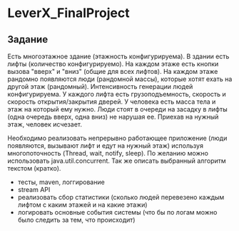 # LeverX_FinalProject

## Задание

Есть многоэтажное здание (этажность конфигурируема).
В здании есть лифты (количество конфигурируемо).
На каждом этаже есть кнопки вызова "вверх" и "вниз" (общие для всех лифтов).
На каждом этаже рандомно появляются люди (рандомной массы), которые хотят ехать на другой этаж (рандомный).
Интенсивность генерации людей конфигурируема. 
У каждого лифта есть грузоподъемность, скорость и скорость открытия/закрытия дверей. 
У человека есть масса тела и этаж на который ему нужно.
Люди стоят в очереди на засадку в лифты (одна очередь вверх, одна вниз) не нарушая ее. Приехав на нужный этаж, человек исчезает. 

Необходимо реализовать непрерывно работающее приложение (люди появляются, вызывают лифт и едут на нужный этаж) используя многопоточность (Thread, wait, notify, sleep).
По желанию можно использовать java.util.concurrent. Так же описать выбранный алгоритм текстом (кратко). 
* тесты, maven, логгирование
* stream API
* реализовать сбор статистики (сколько людей перевезено каждым лифтом с каким этажей и на какие этажи)
* логировать основные события системы (что бы по логам можно было следить за тем, что происходит)
